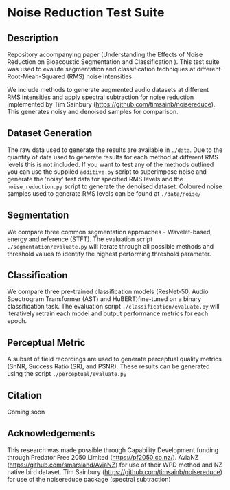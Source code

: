 # Noise Reduction Test Suite

## Description
Repository accompanying paper (Understanding the Effects of Noise Reduction on Bioacoustic Segmentation and Classification
). This test suite was used to evalute segmentation and classification techniques at different Root-Mean-Squared (RMS) noise intensities. 

We include methods to generate augmented audio datasets at different RMS intensities and apply spectral subtraction for noise reduction implemented by Tim Sainbury (https://github.com/timsainb/noisereduce). This generates noisy and denoised samples for comparison.

## Dataset Generation
The raw data used to generate the results are available in `./data`. Due to the quantity of data used to generate results for each method at different RMS levels this is not included. If you want to test any of the methods outlined you can use the supplied `additive.py` script to superimpose noise and generate the 'noisy' test data for specified RMS levels and the `noise_reduction.py` script to generate the denoised dataset. Coloured noise samples used to generate RMS levels can be found at `./data/noise/`

## Segmentation
We compare three common segmentation approaches - Wavelet-based, energy and reference (STFT). The evaluation script `./segmentation/evaluate.py` will iterate through all possible methods and threshold values to identify the highest performing threshold parameter.

## Classification
We compare three pre-trained classification models (ResNet-50, Audio Spectrogram Transformer (AST) and HuBERT)fine-tuned on a binary classification task. The evaluation script `./classification/evaluate.py` will iteratively retrain each model and output performance metrics for each epoch. 

## Perceptual Metric
A subset of field recordings are used to generate perceptual quality metrics (SnNR, Success Ratio (SR), and PSNR). These results can be generated using the script `./perceptual/evaluate.py`

## Citation
Coming soon

## Acknowledgements
This research was made possible through Capability Development funding through Predator Free 2050 Limited (https://pf2050.co.nz/). AviaNZ (https://github.com/smarsland/AviaNZ) for use of their WPD method and NZ native bird dataset. Tim Sainbury (https://github.com/timsainb/noisereduce) for use of the noisereduce package (spectral subtraction)